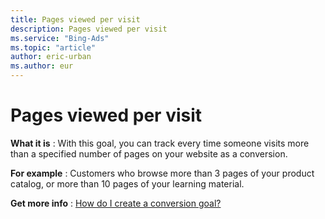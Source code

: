 ```yaml
---
title: Pages viewed per visit
description: Pages viewed per visit
ms.service: "Bing-Ads"
ms.topic: "article"
author: eric-urban
ms.author: eur
---
```


# Pages viewed per visit

**What it is** : With this goal, you can track every time someone visits more than a specified number of pages on your website as a conversion.

**For example** : Customers who browse more than 3 pages of your product catalog, or more than 10 pages of your learning material.

**Get more info** : [How do I create a conversion goal?](../hlp_BA_PROC_UETv2CreateGoal.md)


